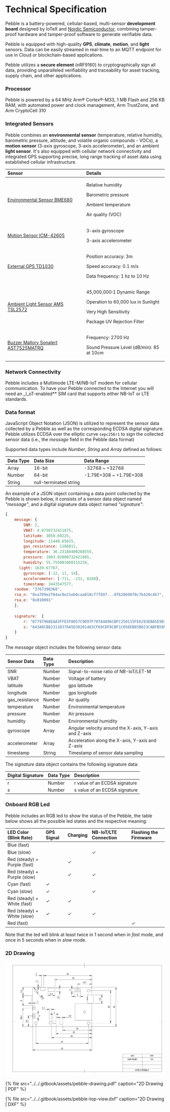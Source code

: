 # Technical Specification

Pebble is a battery-powered, cellular-based, multi-sensor **development board** designed by IoTeX and [Nordic Semiconductor](https://www.nordicsemi.com/), combining tamper-proof hardware and tamper-proof software to generate verifiable data.

Pebble is equipped with high-quality **GPS**, **climate**, **motion**, and **light** sensors. Data can be easily streamed in real-time to an MQTT endpoint for use in Cloud or blockchain-based applications.

Pebble utilizes a **secure element** \(nRF9160\) to cryptographically sign all data, providing unparalleled verifiability and traceability for asset tracking, supply chain, and other applications.

### Processor <a id="processor"></a>

Pebble is powered by a 64 MHz Arm® Cortex®-M33, 1 MB Flash and 256 KB RAM, with automated power and clock management, Arm TrustZone, and Arm CryptoCell 310

### Integrated Sensors <a id="integrated-sensors"></a>

Pebble combines an **environmental sensor** \(temperature, relative humidity, barometric pressure, altitude, and volatile organic compounds - VOCs\), a **motion sensor** \(3-axis gyroscope, 3-axis accelerometer\), and an ambient **light sensor**. It's also equipped with cellular network connectivity and integrated GPS supporting precise, long range tracking of asset data using established cellular infrastructure.

<table>
  <thead>
    <tr>
      <th style="text-align:left">Sensor</th>
      <th style="text-align:left">Details</th>
    </tr>
  </thead>
  <tbody>
    <tr>
      <td style="text-align:left"><a href="https://www.bosch-sensortec.com/products/environmental-sensors/gas-sensors-bme680/">Environmental Sensor BME680</a>
      </td>
      <td style="text-align:left">
        <p>Relative humidity</p>
        <p>Barometric pressure</p>
        <p>Ambient temperature</p>
        <p>Air quality (VOC)</p>
      </td>
    </tr>
    <tr>
      <td style="text-align:left"><a href="https://www.invensense.com/products/motion-tracking/6-axis/icm-42605/">Motion Sensor ICM-42605</a>
      </td>
      <td style="text-align:left">
        <p>3-axis gyroscope</p>
        <p>3-axis accelerometer</p>
      </td>
    </tr>
    <tr>
      <td style="text-align:left"><a href="http://www.techtotop.com/detail.aspx?cid=956">External GPS TD1030</a>
      </td>
      <td style="text-align:left">
        <p>Position accuracy: 3m</p>
        <p>Speed accuracy: 0.1 m/s</p>
        <p>Data frequency: 1 hz to 10 Hz</p>
      </td>
    </tr>
    <tr>
      <td style="text-align:left"><a href="https://ams.com/tsl25721">Ambient Light Sensor AMS TSL2572</a>
      </td>
      <td style="text-align:left">
        <p>45,000,000:1 Dynamic Range</p>
        <p>Operation to 60,000 lux in Sunlight</p>
        <p>Very High Sensitivity</p>
        <p>Package UV Rejection Filter</p>
      </td>
    </tr>
    <tr>
      <td style="text-align:left"><a href="https://www.mallory-sonalert.com/DetailPage.aspx?Catalog_Number=AST7525MATRQ&amp;Part_Id=452">Buzzer Mallory Sonalert AST7525MATRQ</a>
      </td>
      <td style="text-align:left">
        <p>Frequency: 2700 Hz</p>
        <p>Sound Pressure Level (dB/min): 85 at 10cm</p>
      </td>
    </tr>
  </tbody>
</table>

### Network Connectivity <a id="network-connectivity"></a>

Pebble includes a Multimode LTE-M/NB-IoT modem for cellular communication. To have your Pebble connected to the Internet you will need an _I_oT-enabled\*\* SIM card that supports either NB-IoT or LTE standards.

### Data format <a id="data-format"></a>

JavaScript Object Notation \(JSON\) is utilized to represent the sensor data collected by a Pebble as well as the corresponding ECDSA digital signature. Pebble utilizes ECDSA over the elliptic curve `sepc256r1` to sign the collected sensor data \(i.e., the _message_ field in the Pebble data format\)

Supported data types include _Number_, _String_ and _Array_ defined as follows:

| Data Type | Data Size | Data Range |
| :--- | :--- | :--- |
| Array | 16-bit | -32768 ~ +32768 |
| Number | 64-bit | -1.79E+308 ~ +1.79E+308 |
| String | null-terminated string |  |

An example of a JSON object containing a data point collected by the Pebble is shown below, it consists of a sensor data object named _"message"_, and a digital signature data object named _"signature"_:

```javascript
{
	message: {
		SNR: 2,
		VBAT: 4.0750732421875,
		latitude: 3050.69225,
		longitude: 11448.65815,
		gas_resistance: 1166811,
		temperature: 36.23188400268555,
		pressure: 1003.82000732421885,
		humidity: 55.755001068115234,
	  light: 1639.67767,
		gyroscope: [-12, 11, 14],
		accelerometer: [-711, -231, 8260],
		timestamp: 3443547577,
    random: "3767398368",
    rsa_n: "0xa709e2f84ac0e21eb0caa018cf7f697...8f628698f0c7b420c4b7",
    rsa_e: "0x010001"
	},

	signature:  {
		r: "D7797968EAA3FFE5F8057C9D97F707A4A96CBFC250115FE6293EBA5E90327174",
		s: "643A8CB823110376A5D30201463CF69CDF8CBF1C050EB85B023CABFB589C3222"
	}
}
```

The _message_ object includes the following sensor data:

| Sensor Data | Data Type | Description |
| :--- | :--- | :--- |
| SNR | Number | Signal-to-noise ratio of NB-IoT/LET-M |
| VBAT | Number | Voltage of battery |
| latitude | Number | gps latitude |
| longitude | Number | gps longitude |
| gas\_resistance | Number | Air quality |
| temperature | Number | Environmental temperature |
| pressure | Number | Air pressure |
| humidity | Number | Environmental humidity |
| gyroscope | Array | Angular velocity around the X-axis, Y-axis and Z-axis |
| accelerometer | Array | Acceleration along the X-axis, Y-axis and Z-axis |
| timestamp | String | Timestamp of sensor data sampling |

The _signature_ data object contains the following signature data:

| Digital Signature | Data Type | Description |
| :--- | :--- | :--- |
| r | Number | r value of an ECDSA signature |
| s | Number | s value of an ECDSA signature |

### Onboard RGB Led <a id="onboard-rgb-led"></a>

Pebble includes an RGB led to show the status of the Pebble, the table below shows all the possible led states and the respective meaning:

| LED Color \(Blink Rate\) | GPS Signal | Charging | NB-IoT/LTE Connection | Flashing the Firmware |
| :--- | :--- | :--- | :--- | :--- |
| Blue \(fast\) |  |  |  |  |
| Blue \(slow\) |  |  | ✓ |  |
| Red \(steady\) + Purple \(fast\) |  | ✓ |  |  |
| Red \(steady\) + Purple \(slow\) |  | ✓ | ✓ |  |
| Cyan \(fast\) | ✓ |  |  |  |
| Cyan \(slow\) | ✓ |  | ✓ |  |
| Red \(steady\) + White \(fast\) | ✓ | ✓ |  |  |
| Red \(steady\) + White \(slow\) | ✓ | ✓ | ✓ |  |
| Red \(fast\) |  |  |  | ✓ |

Note that the led will blink at least twice in 1 second when in _fast_ mode, and once in 5 seconds when in _slow_ mode.

### 2D Drawing <a id="_2d-drawing"></a>

![](../../.gitbook/assets/pebble-drawing.jpg)

{% file src="../../.gitbook/assets/pebble-drawing.pdf" caption="2D Drawing \| PDF" %}

{% file src="../../.gitbook/assets/pebble-top-view.dxf" caption="2D Drawing \| DXF" %}



